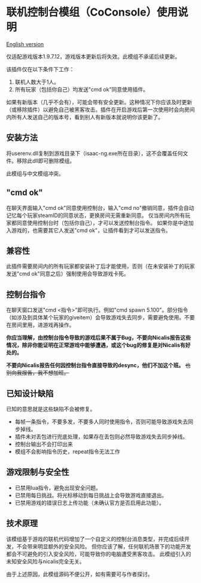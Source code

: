 # 联机控制台模组（CoConsole）使用说明

[English version](Readme.en.md)

仅适配游戏版本1.9.7.12，游戏版本更新后将失效。此模组不承诺后续更新。

该插件仅在以下条件下工作：
1. 联机人数大于1人。
2. 所有玩家（包括你自己）均发送"cmd ok"同意使用插件。

如果有新版本（几乎不会有），可能会带有安全更新。这种情况下你应该及时更新（或移除插件）以避免自己被黑客攻击。插件在开启游戏后第一次使用时会向房间内所有人发送自己的版本号，看到别人有新版本就说明你该更新了。

## 安装方法

将userenv.dll复制到游戏目录下（isaac-ng.exe所在目录），这不会覆盖任何文件。移除此dll即可删除模组。

此模组与中文模组冲突。

## "cmd ok"
在聊天界面输入"cmd ok"同意使用控制台，输入"cmd no"撤销同意，插件会自动记忆每个玩家steamID的同意状态，更换房间无需重新同意。
仅当房间内所有玩家都同意使用控制台时（包括你自己），才可以发送控制台指令。
如果你是中途加入游戏的，也需要其它人发送"cmd ok"，让插件看到才可以发送指令。

## 兼容性
此插件需要房间内的所有玩家都安装补丁后才能使用，否则（在未安装补丁的玩家发送"cmd ok"同意之后）强制使用会导致游戏卡死。

## 控制台指令
在聊天窗口发送"cmd <指令>"即可执行。例如"cmd spawn 5.100"。部分指令（如涉及到具体某个玩家的giveitem）会导致游戏失去同步，需要避免使用。不要在房间里用，进游戏再操作。

**你应当理解，由控制台指令导致的游戏后果不属于Bug，不要向Nicalis报告这些情况，除非你能证明在正常游戏中能够遭遇，或这个bug的修复是对Nicalis有好处的。**

**不要向Nicalis报告任何因控制台指令直接导致的desync，他们不加这个班。** ~~也别向我报告，我不想加班。~~

## 已知设计缺陷
已知的意思就是这些缺陷不会被修复。

- 每帧一条指令，不要多发，不要多人同时使用指令，否则可能导致游戏失去同步掉线。
- 插件未对丢包进行兜底处理，如果存在丢包则必然导致游戏失去同步掉线。
- 控制台输出不会打印出来
- 模组不会影响指令历史，repeat指令无法工作

## 游戏限制与安全性
- 已禁用lua指令，避免出现安全问题。
- 已禁用每日挑战。将光标移动到每日挑战上会导致游戏直接退出。
- 已禁用游戏的错误日志上传功能（未确认官方是否启用此功能）。

## 技术原理
该模组基于游戏的联机代码增加了一个自定义的控制台消息类型，并完成后续开发，不会带来明显额外的安全风险。
但你应该了解，任何联机场景下的功能开发都会不可避免的引入安全风险，可能导致你的电脑遭受黑客攻击。
此模组引入的未知安全风险与nicalis完全无关。

由于上述原因，此模组源码不便公开，如有需要可与作者探讨。

